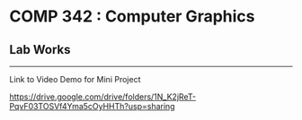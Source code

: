 # COMP 342 : Computer Graphics

## Lab Works

---

Link to Video Demo for Mini Project

https://drive.google.com/drive/folders/1N_K2jReT-PqvF03TOSVf4Yma5cOyHHTh?usp=sharing

